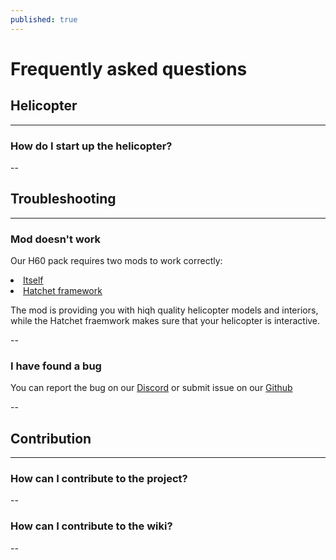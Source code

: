 ```yaml
---
published: true
---
```

# Frequently asked questions

## Helicopter

---

### How do I start up the helicopter?

--

## Troubleshooting

---

### Mod doesn't work
Our H60 pack requires two mods to work correctly:
<li> <a href = "https://steamcommunity.com/sharedfiles/filedetails/?id=1745501605">Itself</a>
<li> <a href = "https://steamcommunity.com/workshop/filedetails/?id=1745501106">Hatchet framework</a>

The mod is providing you with hiqh quality helicopter models and interiors, while the Hatchet fraemwork makes sure that your helicopter is interactive. <br>

--
### I have found a bug
You can report the bug on our <a href="">Discord</a> or submit issue on our <a href="">Github</a><br>

--
## Contribution

---
### How can I contribute to the project?

--

### How can I contribute to the wiki?


--